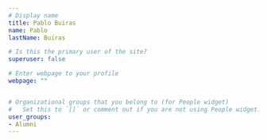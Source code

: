```yaml
---
# Display name
title: Pablo Buiras
name: Pablo
lastName: Buiras

# Is this the primary user of the site?
superuser: false

# Enter webpage to your profile
webpage: ""


# Organizational groups that you belong to (for People widget)
#   Set this to `[]` or comment out if you are not using People widget.
user_groups:
- Alumni
---
```

